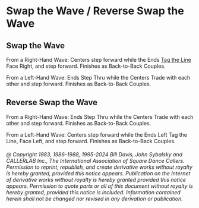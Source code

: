 
# Swap the Wave / Reverse Swap the Wave

## Swap the Wave

From a Right-Hand Wave: Centers step forward while the Ends
[Tag the Line](../a1/partner_tag.md)
Face Right, and step forward. Finishes as Back-to-Back Couples.

From a Left-Hand Wave: Ends Step Thru while the Centers 
Trade with each other and step forward. Finishes as Back-to-Back Couples.

## Reverse Swap the Wave

From a Right-Hand Wave: Ends Step Thru
while the Centers Trade with each other and
step forward. Finishes as Back-to-Back Couples.

From a Left-Hand Wave: Centers step forward 
while the Ends Left Tag the Line, Face
Left, and step forward. Finishes as Back-to-Back Couples.

###### @ Copyright 1983, 1986-1988, 1995-2024 Bill Davis, John Sybalsky and CALLERLAB Inc., The International Association of Square Dance Callers. Permission to reprint, republish, and create derivative works without royalty is hereby granted, provided this notice appears. Publication on the Internet of derivative works without royalty is hereby granted provided this notice appears. Permission to quote parts or all of this document without royalty is hereby granted, provided this notice is included. Information contained herein shall not be changed nor revised in any derivation or publication.
